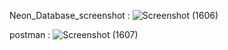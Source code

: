 Neon_Database_screenshot : ![Screenshot (1606)](https://github.com/user-attachments/assets/42e5a7a6-9333-4801-b31d-1c071760d188)

postman : ![Screenshot (1607)](https://github.com/user-attachments/assets/c60dd83a-9449-4dd3-9812-e91ea6f41186)

